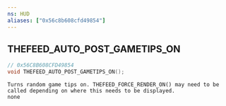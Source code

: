 ```yaml
---
ns: HUD
aliases: ["0x56c8b608cfd49854"]
---
```

## THEFEED_AUTO_POST_GAMETIPS_ON

```c
// 0x56C8B608CFD49854
void THEFEED_AUTO_POST_GAMETIPS_ON();
```

```
Turns random game tips on. THEFEED_FORCE_RENDER_ON() may need to be called depending on where this needs to be displayed.
none
```
